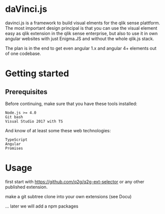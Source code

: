 # daVinci.js

davinci.js is a framework to build visual elments for the qlik sense plattform.
The most important design principal is that you can use the visual element easy
as qlik extension in the qlik sense enterprise, but also to use it in own
angular websites with just Enigma.JS and without the whole qlik.js stack.

The plan is in the end to get even angular 1.x and angular 4+ elements out
of one codebase.

# Getting started

## Prerequisites

Before continuing, make sure that you have these tools installed:

    Node.js >= 4.0
    Git bash
    Visual Studio 2017 with TS

And know of at least some these web technologies:

    TypeScript
    Angular
    Promises
    
# Usage

first start with https://github.com/q2g/q2g-ext-selector or any other published extension.

make a git subtree clone into your own extensions (see Docu)

... later we will add a npm packages
